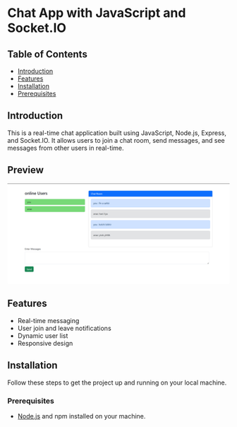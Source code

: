 # Chat App with JavaScript and Socket.IO

## Table of Contents
- [Introduction](#introduction)
- [Features](#features)
- [Installation](#installation)
- [Prerequisites](#Prerequisites)


## Introduction
This is a real-time chat application built using JavaScript, Node.js, Express, and Socket.IO. It allows users to join a chat room, send messages, and see messages from other users in real-time.

## Preview
![Alt text for your image](Screenshot%202024-12-05%20141453.png)

## Features
- Real-time messaging
- User join and leave notifications
- Dynamic user list
- Responsive design

## Installation
Follow these steps to get the project up and running on your local machine.

### Prerequisites
- [Node.js](https://nodejs.org/) and npm installed on your machine.


